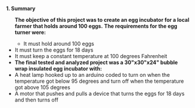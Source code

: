 <b>1. Summary</b>

<ul>

<b>The objective of this project was to create an egg incubator for a local farmer that holds around 100 eggs.</b>
<b>The requirements for the egg turner were:</b>
* It must hold around 100 eggs
<li> It must turn the eggs for 18 days</li>
<li> It must keep a constant temperature at 100 degrees Fahrenheit<li/>
<b>The final tested and analyzed project was a 30"x30"x24" bubble wrap insulated egg incubator with:</b>
<li> A heat lamp hooked up to an arduino coded to turn on when the temperature got below 95 degrees and turn off when the temperature got above 105 degrees</li>
<li> A motor that pushes and pulls a device that turns the eggs for 18 days and then turns off</li>

 



</ul>
